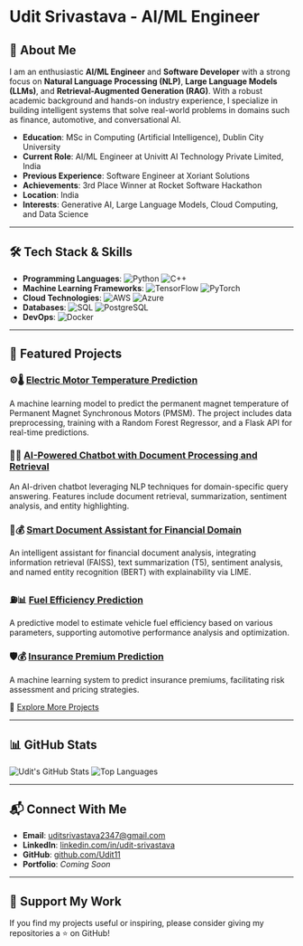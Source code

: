# Udit Srivastava - AI/ML Engineer

## 👋 About Me
I am an enthusiastic **AI/ML Engineer** and **Software Developer** with a strong focus on **Natural Language Processing (NLP)**, **Large Language Models (LLMs)**, and **Retrieval-Augmented Generation (RAG)**. With a robust academic background and hands-on industry experience, I specialize in building intelligent systems that solve real-world problems in domains such as finance, automotive, and conversational AI.

- **Education**: MSc in Computing (Artificial Intelligence), Dublin City University
- **Current Role**: AI/ML Engineer at Univitt AI Technology Private Limited, India
- **Previous Experience**: Software Engineer at Xoriant Solutions
- **Achievements**: 3rd Place Winner at Rocket Software Hackathon
- **Location**: India
- **Interests**: Generative AI, Large Language Models, Cloud Computing, and Data Science

---

## 🛠️ Tech Stack & Skills

- **Programming Languages**:
  ![Python](https://img.shields.io/badge/Python-3776AB?style=for-the-badge&logo=python&logoColor=white)
  ![C++](https://img.shields.io/badge/C%2B%2B-00599C?style=for-the-badge&logo=c%2B%2B&logoColor=white)
- **Machine Learning Frameworks**:
  ![TensorFlow](https://img.shields.io/badge/TensorFlow-FF6F00?style=for-the-badge&logo=tensorflow&logoColor=white)
  ![PyTorch](https://img.shields.io/badge/PyTorch-EE4C2C?style=for-the-badge&logo=pytorch&logoColor=white)
- **Cloud Technologies**:
  ![AWS](https://img.shields.io/badge/AWS-232F3E?style=for-the-badge&logo=amazonaws&logoColor=white)
  ![Azure](https://img.shields.io/badge/Azure-0078D4?style=for-the-badge&logo=microsoftazure&logoColor=white)
- **Databases**:
  ![SQL](https://img.shields.io/badge/SQL-4EA94B?style=for-the-badge&logo=sql&logoColor=white)
  ![PostgreSQL](https://img.shields.io/badge/PostgreSQL-336791?style=for-the-badge&logo=postgresql&logoColor=white)
- **DevOps**:
  ![Docker](https://img.shields.io/badge/Docker-2496ED?style=for-the-badge&logo=docker&logoColor=white)

---

## 📌 Featured Projects

### ⚙️🌡️ [Electric Motor Temperature Prediction](https://github.com/Udit11/2025-Electric-Cars-Project)
A machine learning model to predict the permanent magnet temperature of Permanent Magnet Synchronous Motors (PMSM). The project includes data preprocessing, training with a Random Forest Regressor, and a Flask API for real-time predictions.

### 🤖📄 [AI-Powered Chatbot with Document Processing and Retrieval](https://github.com/Udit11/2025-AI-Powered-Chatbot-with-Document-Processing-and-Retrieval)
An AI-driven chatbot leveraging NLP techniques for domain-specific query answering. Features include document retrieval, summarization, sentiment analysis, and entity highlighting.

### 🤖💰 [Smart Document Assistant for Financial Domain](https://github.com/Udit11/2025-Smart-Document-Assistant-for-Financial-Domain)
An intelligent assistant for financial document analysis, integrating information retrieval (FAISS), text summarization (T5), sentiment analysis, and named entity recognition (BERT) with explainability via LIME.

### ⛽📊 [Fuel Efficiency Prediction](https://github.com/Udit11/2025-Fuel-Efficiency-Prediction)
A predictive model to estimate vehicle fuel efficiency based on various parameters, supporting automotive performance analysis and optimization.

### 🛡️💰 [Insurance Premium Prediction](https://github.com/Udit11/2025-Insurance-Premium)
A machine learning system to predict insurance premiums, facilitating risk assessment and pricing strategies.

🔗 [Explore More Projects](https://github.com/Udit11?tab=repositories)

---

## 📊 GitHub Stats

![Udit's GitHub Stats](https://github-readme-stats.vercel.app/api?username=Udit11&show_icons=true&theme=radical)
![Top Languages](https://github-readme-stats.vercel.app/api/top-langs/?username=Udit11&layout=compact&theme=radical)

---

## 📬 Connect With Me

- **Email**: [uditsrivastava2347@gmail.com](mailto:uditsrivastava2347@gmail.com)
- **LinkedIn**: [linkedin.com/in/udit-srivastava](https://linkedin.com/in/udit-srivastava)
- **GitHub**: [github.com/Udit11](https://github.com/Udit11)
- **Portfolio**: *Coming Soon*

---

## 🌟 Support My Work
If you find my projects useful or inspiring, please consider giving my repositories a ⭐️ on GitHub!
